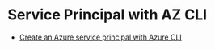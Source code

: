 # Service Principal with AZ CLI

- [Create an Azure service principal with Azure CLI](https://learn.microsoft.com/en-us/cli/azure/azure-cli-sp-tutorial-1?tabs=bash)
